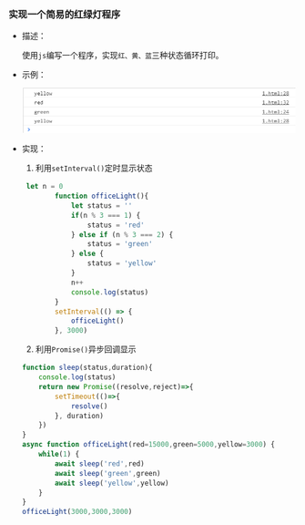 ###  实现一个简易的红绿灯程序

- 描述：

  使用`js`编写一个程序，实现`红、黄、蓝`三种状态循环打印。

- 示例：

  ![](./images/20190813111554.png)

- 实现：

  1. 利用`setInterval()`定时显示状态

  ```js
   let n = 0
          function officeLight(){
              let status = ''
              if(n % 3 === 1) {
                  status = 'red'
              } else if (n % 3 === 2) {
                  status = 'green'
              } else {
                  status = 'yellow'
              }
              n++
              console.log(status)
          }
          setInterval(() => {
              officeLight()
          }, 3000)
  ```

  2. 利用`Promise()`异步回调显示

  ```js
  function sleep(status,duration){
      console.log(status)
      return new Promise((resolve,reject)=>{
          setTimeout(()=>{
              resolve()
          }, duration)
      })
  }
  async function officeLight(red=15000,green=5000,yellow=3000) {
      while(1) {
          await sleep('red',red)
          await sleep('green',green)
          await sleep('yellow',yellow)
      }
  }
  officeLight(3000,3000,3000)
  ```

  